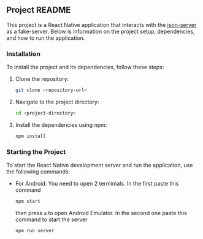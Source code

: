 ## Project README

This project is a React Native application that interacts with the [json-server](https://www.npmjs.com/package/json-server) as a fake-server. Below is information on the project setup, dependencies, and how to run the application.

### Installation

To install the project and its dependencies, follow these steps:

1. Clone the repository:

   ```bash
   git clone <repository-url>
   ```

2. Navigate to the project directory:

   ```bash
   cd <project-directory>
   ```

3. Install the dependencies using npm:

   ```bash
   npm install
   ```

### Starting the Project

To start the React Native development server and run the application, use the following commands:

- For Android:
  You need to open 2 termimals.
  In the first paste this command
  ```bash
  npm start
  ```
  then press `a` to open Android Emulator.
  In the second one paste this command to start the server
  ```bash
  npm run server
  ```
